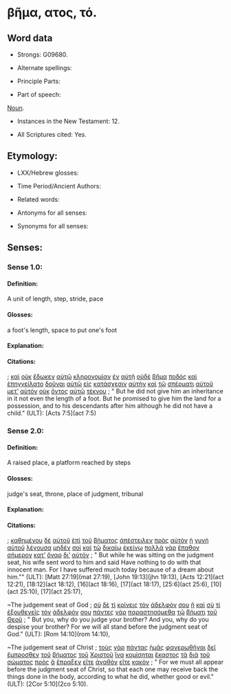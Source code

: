 # βῆμα, ατος, τό.

<!-- Status: S2=NeedsFinalCheck -->
<!-- Lexica used for edits: LN MM -->

## Word data

* Strongs: G09680.


* Alternate spellings:

* Principle Parts: 

* Part of speech: 

[Noun](http://ugg.readthedocs.io/en/latest/noun.html). 

* Instances in the New Testament: 12.
 
* All Scriptures cited: Yes.

## Etymology: 

* LXX/Hebrew glosses: 

* Time Period/Ancient Authors: 

* Related words: 

* Antonyms for all senses:

* Synonyms for all senses: 

## Senses:

### Sense  1.0: 

#### Definition: 

A unit of length, step, stride, pace 

#### Glosses: 

a foot's length, space to put one's foot

#### Explanation: 
 

#### Citations: 

; [καὶ](../G25320/01.md) [οὐκ](../G37560/01.md) [ἔδωκεν](../G13250/01.md) [αὐτῷ](../G08460/01.md) [κληρονομίαν](../G28170/01.md) [ἐν](../G17220/01.md) [αὐτῇ](../G08460/01.md) [οὐδὲ](../G37610/01.md) [βῆμα](../G09680/01.md) [ποδός](../G42280/01.md) [καὶ](../G25320/01.md) [ἐπηγγείλατο](../G18610/01.md) [δοῦναι](../G13250/01.md) [αὐτῷ](../G08460/01.md) [εἰς](../G15190/01.md) [κατάσχεσιν](../G26970/01.md) [αὐτὴν](../G08460/01.md) [καὶ](../G25320/01.md) [τῷ](../G35880/01.md) [σπέρματι](../G46900/01.md) [αὐτοῦ](../G08460/01.md) [μετ’](../G33260/01.md) [αὐτόν](../G08460/01.md) [οὐκ](../G37560/01.md) [ὄντος](../G99999/01.md) [αὐτῷ](../G08460/01.md) [τέκνου](../G50430/01.md)
; " But he did not give him an inheritance in it not even the length of a foot. But he promised to give him the land for a possession, and to his descendants after him although he did not have a child." (ULT): 
[Acts 7:5](act 7:5)

### Sense  2.0: 

#### Definition: 

A raised place, a platform reached by steps

#### Glosses:

 judge's seat, throne, place of judgment, tribunal

#### Explanation: 

#### Citations: 

; [καθημένου](../G25210/01.md) [δὲ](../G11610/01.md) [αὐτοῦ](../G08460/01.md) [ἐπὶ](../G19090/01.md) [τοῦ](../G35880/01.md) [βήματος](../G09680/01.md) [ἀπέστειλεν](../G06490/01.md) [πρὸς](../G43140/01.md) [αὐτὸν](../G08460/01.md) [ἡ](../G35880/01.md) [γυνὴ](../G11350/01.md) [αὐτοῦ](../G08460/01.md) [λέγουσα](../G30040/01.md) [μηδὲν](../G33670/01.md) [σοὶ](../G47710/01.md) [καὶ](../G25320/01.md) [τῷ](../G35880/01.md) [δικαίῳ](../G13420/01.md) [ἐκείνῳ](../G15650/01.md) [πολλὰ](../G41830/01.md) [γὰρ](../G10630/01.md) [ἔπαθον](../G39580/01.md) [σήμερον](../G45940/01.md) [κατ’](../G25960/01.md) [ὄναρ](../G36770/01.md) [δι’](../G12230/01.md) [αὐτόν](../G08460/01.md)
; " But while he was sitting on the judgment seat, his wife sent word to him and said Have nothing to do with that innocent man. For I have suffered much today because of a dream about him."" (ULT): 
[Matt 27:19](mat 27:19), [John 19:13](jhn 19:13), [Acts 12:21](act 12:21), [18:12](act 18:12), [16](act 18:16), [17](act 18:17), [25:6](act 25:6), [10](act 25:10), [17](act 25:17),

~The judgement seat of God
; [σὺ](../G47710/01.md) [δὲ](../G11610/01.md) [τί](../G51010/01.md) [κρίνεις](../G29190/01.md) [τὸν](../G35880/01.md) [ἀδελφόν](../G00800/01.md) [σου](../G47710/01.md) [ἢ](../G22280/01.md) [καὶ](../G25320/01.md) [σὺ](../G47710/01.md) [τί](../G51010/01.md) [ἐξουθενεῖς](../G18480/01.md) [τὸν](../G35880/01.md) [ἀδελφόν](../G00800/01.md) [σου](../G47710/01.md) [πάντες](../G39560/01.md) [γὰρ](../G10630/01.md) [παραστησόμεθα](../G39360/01.md) [τῷ](../G35880/01.md) [βήματι](../G09680/01.md) [τοῦ](../G35880/01.md) [Θεοῦ](../G23160/01.md)
; " But you, why do you judge your brother? And you, why do you despise your brother? For we will all stand before the judgment seat of God." (ULT): 
[Rom 14:10](rom 14:10),
 
~The judgement seat of Christ
; [τοὺς](../G35880/01.md) [γὰρ](../G10630/01.md) [πάντας](../G39560/01.md) [ἡμᾶς](../G14730/01.md) [φανερωθῆναι](../G53190/01.md) [δεῖ](../G12100/01.md) [ἔμπροσθεν](../G17150/01.md) [τοῦ](../G35880/01.md) [βήματος](../G09680/01.md) [τοῦ](../G35880/01.md) [Χριστοῦ](../G55470/01.md) [ἵνα](../G24430/01.md) [κομίσηται](../G28650/01.md) [ἕκαστος](../G15380/01.md) [τὰ](../G35880/01.md) [διὰ](../G12230/01.md) [τοῦ](../G35880/01.md) [σώματος](../G49830/01.md) [πρὸς](../G43140/01.md) [ἃ](../G37390/01.md) [ἔπραξεν](../G42380/01.md) [εἴτε](../G15350/01.md) [ἀγαθὸν](../G00180/01.md) [εἴτε](../G15350/01.md) [κακὸν](../G25560/01.md)
; " For we must all appear before the judgment seat of Christ, so that each one may receive back the things done in the body, according to what he did, whether good or evil." (ULT): 
[2Cor 5:10](2co 5:10).

